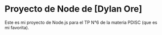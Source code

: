 # Proyecto de Node de [Dylan Ore]

Este es mi proyecto de Node.js para el TP N°6 de la materia PDISC (que es mi favorita).
